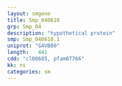 ```yaml
---
layout: smgene
title: Smp_040610
grp: Smp_04
description: "hypothetical protein"
smp: Smp_040610.1
uniprot: "G4VB80"
length:   441
cdd: "cl06685, pfam07766"
kk: ns
categories: sm
---
```

